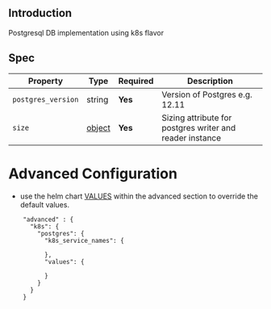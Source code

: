 ## Introduction

Postgresql DB implementation using k8s flavor

## Spec


| Property           | Type                                                              | Required | Description                                              | 
|--------------------|-------------------------------------------------------------------|----------|----------------------------------------------------------|
| `postgres_version` | string                                                            | **Yes**  | Version of Postgres e.g. 12.11                           |
| `size`             | [object](../../traits/reader-writer-datastore-sizing.schema.json) | **Yes**  | Sizing attribute for postgres writer and reader instance | 

# Advanced Configuration
- use the helm chart [VALUES](https://artifacthub.io/packages/helm/bitnami/postgresql?modal=values) within the advanced section to override the default values.

```
    "advanced" : {
      "k8s": {
        "postgres": {
          "k8s_service_names": {
            
          },
          "values": {

          }
        }
      }
    }

```